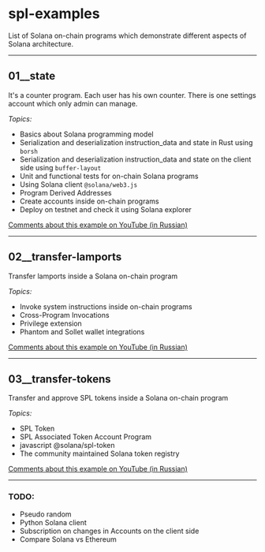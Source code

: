 # spl-examples
List of Solana on-chain programs which demonstrate different aspects of Solana architecture.

----

## 01__state
It's a counter program. Each user has his own counter. There is one settings account which only admin can manage.

*Topics:*
- Basics about Solana programming model   
- Serialization and deserialization instruction_data and state in Rust using `borsh`
- Serialization and deserialization instruction_data and state on the client side using `buffer-layout`
- Unit and functional tests for on-chain Solana programs
- Using Solana client `@solana/web3.js`
- Program Derived Addresses
- Create accounts inside on-chain programs
- Deploy on testnet and check it using Solana explorer

[Comments about this example on YouTube (in Russian)](https://www.youtube.com/watch?v=uUfhqHBoQpU)  

---

## 02__transfer-lamports
Transfer lamports inside a Solana on-chain program

_Topics:_
- Invoke system instructions inside on-chain programs
- Cross-Program Invocations
- Privilege extension
- Phantom and Sollet wallet integrations

[Comments about this example on YouTube (in Russian)](https://www.youtube.com/watch?v=sl8zY6bturs)  

---

## 03__transfer-tokens
Transfer and approve SPL tokens inside a Solana on-chain program

*Topics:*
- SPL Token
- SPL Associated Token Account Program
- javascript @solana/spl-token
- The community maintained Solana token registry

[Comments about this example on YouTube (in Russian)](https://www.youtube.com/watch?v=JwjZLwjY-4w)

---


### TODO:
- Pseudo random
- Python Solana client
- Subscription on changes in Accounts on the client side    
- Compare Solana vs Ethereum